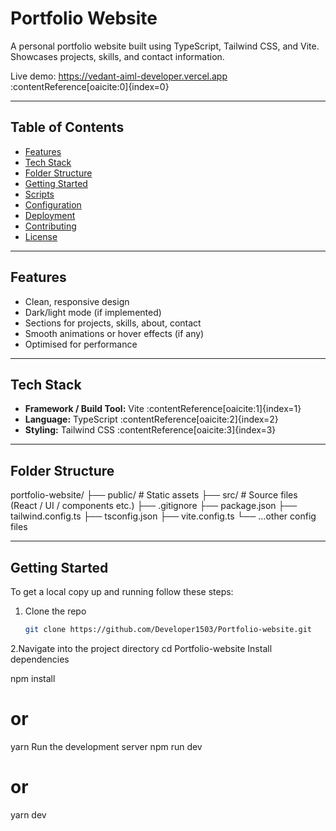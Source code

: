 # Portfolio Website

A personal portfolio website built using TypeScript, Tailwind CSS, and Vite. Showcases projects, skills, and contact information.  

Live demo: https://vedant-aiml-developer.vercel.app :contentReference[oaicite:0]{index=0}

---

## Table of Contents

- [Features](#features)  
- [Tech Stack](#tech-stack)  
- [Folder Structure](#folder-structure)  
- [Getting Started](#getting-started)  
- [Scripts](#scripts)  
- [Configuration](#configuration)  
- [Deployment](#deployment)  
- [Contributing](#contributing)  
- [License](#license)  

---

## Features

- Clean, responsive design  
- Dark/light mode (if implemented)  
- Sections for projects, skills, about, contact  
- Smooth animations or hover effects (if any)  
- Optimised for performance  

---

## Tech Stack

- **Framework / Build Tool:** Vite :contentReference[oaicite:1]{index=1}  
- **Language:** TypeScript :contentReference[oaicite:2]{index=2}  
- **Styling:** Tailwind CSS :contentReference[oaicite:3]{index=3}  

---

## Folder Structure
portfolio-website/
├── public/ # Static assets
├── src/ # Source files (React / UI / components etc.)
├── .gitignore
├── package.json
├── tailwind.config.ts
├── tsconfig.json
├── vite.config.ts
└── …other config files

---

## Getting Started

To get a local copy up and running follow these steps:

1. Clone the repo  
   ```bash
   git clone https://github.com/Developer1503/Portfolio-website.git
2.Navigate into the project directory
cd Portfolio-website
Install dependencies

npm install
# or
yarn
Run the development server
npm run dev
# or
yarn dev
